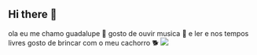 ## Hi there 👋
ola eu me chamo guadalupe 💙
gosto de ouvir musica 🎵 e ler 
e nos tempos livres gosto de 
brincar com o meu cachorro 🐕
![](https://media1.tenor.com/m/yDxgngEEeY0AAAAC/barbie-pink.gif)
